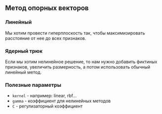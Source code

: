 ## Метод опорных векторов

### Линейный

Мы хотим провести гиперплоскость так, чтобы максимизировать расстояние от нее до всех признаков.

### Ядерный трюк

Если мы хотим нелинейное решение, то нам нужно добавить фиктиных признаков, увеличить размерность,
а потом использовать обычный линейный метод.

### Полезные параметры

* ``kernel`` - например: linear, rbf...
* ``gamma`` - коэффициент для нелинейных методов
* ``C`` - регулизаторный коэффициент